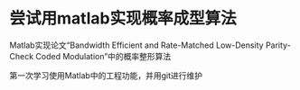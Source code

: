 # 尝试用matlab实现概率成型算法
Matlab实现论文“Bandwidth Efficient and Rate-Matched Low-Density Parity-Check Coded Modulation”中的概率整形算法

第一次学习使用Matlab中的工程功能，并用git进行维护
